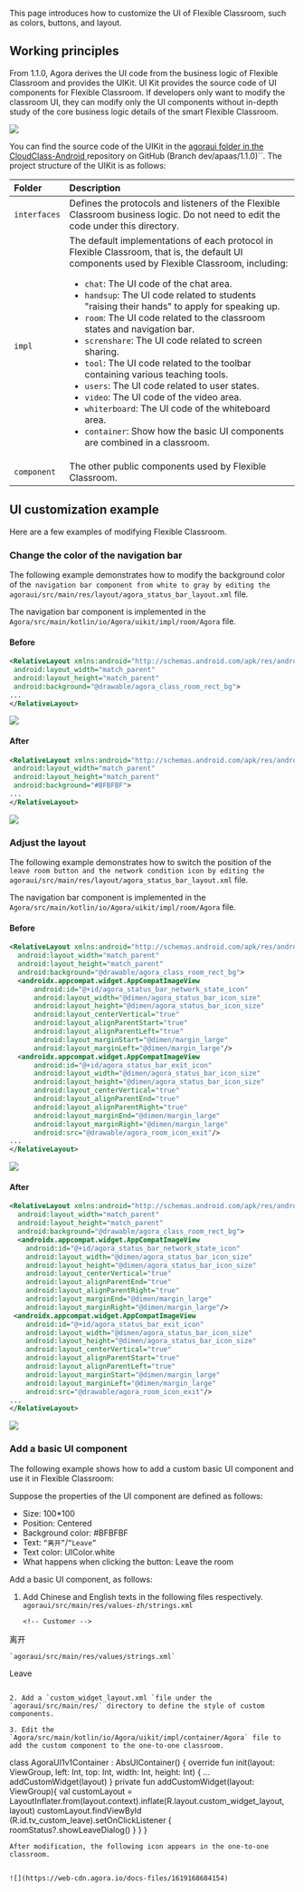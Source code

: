 This page introduces how to customize the UI of Flexible Classroom, such as colors, buttons, and layout.

## Working principles

From 1.1.0, Agora derives the UI code from the business logic of Flexible Classroom and provides the UIKit. UI Kit provides the source code of UI components for  Flexible Classroom. If developers only want to modify the classroom UI, they can modify only the UI components without in-depth study of the core business logic details of the smart Flexible Classroom.

![](https://web-cdn.agora.io/docs-files/1619168618104)

You can find the source code of the UIKit in the [agoraui folder in the CloudClass-Android ](https://github.com/AgoraIO-Community/CloudClass-Android)repository on GitHub (Branch dev/apaas/1.1.0)``. The project structure of the UIKit is as follows:

| Folder | Description |
| :----------- | :----------------------------------------------------------- |
| `interfaces` | Defines the protocols and listeners of the  Flexible Classroom business logic. Do not need to edit the code under this directory. |
| `impl` | The default implementations of each protocol in Flexible Classroom, that is, the default UI components used by Flexible Classroom, including:<ul><li>`chat`: The UI code of the chat area.</li><li>`handsup`: The UI code related to students "raising their hands" to apply for speaking up.</li><li>`room`: The UI code related to the classroom states and navigation bar.</li><li>`screnshare`: The UI code related to screen sharing.</li><li>`tool`: The UI code related to the toolbar containing various teaching tools.</li><li>`users`: The UI code related to user states.</li><li>`video`: The UI code of the video area.</li><li>`whiterboard`: The UI code of the whiteboard area.</li><li>`container`: Show how the basic UI components are combined in a classroom.</ul> |
| `component` | The other public components used by Flexible Classroom. |

## UI customization example

Here are a few examples of modifying     Flexible Classroom.

### Change the color of the navigation bar

The following example demonstrates how to modify the background color of the` navigation bar component from white to gray by editing the agoraui/src/main/res/layout/agora_status_bar_layout.xml` file.

<div class="alert info">The navigation bar component is implemented in the <code>Agora/src/main/kotlin/io/Agora/uikit/impl/room/Agora</code> file.</div>

#### Before

```xml
<RelativeLayout xmlns:android="http://schemas.android.com/apk/res/android"
 android:layout_width="match_parent"
 android:layout_height="match_parent"
 android:background="@drawable/agora_class_room_rect_bg">
...
</RelativeLayout>
```

![](https://web-cdn.agora.io/docs-files/1619168631686)

#### After

```xml
<RelativeLayout xmlns:android="http://schemas.android.com/apk/res/android"
 android:layout_width="match_parent"
 android:layout_height="match_parent"
 android:background="#BFBFBF">
...
</RelativeLayout>
```

![](https://web-cdn.agora.io/docs-files/1619168642141)

### Adjust the layout

The following example demonstrates how to switch the position of the` leave room button and the network condition icon by editing the agoraui/src/main/res/layout/agora_status_bar_layout.xml` file.

<div class="alert info">The navigation bar component is implemented in the <code>Agora/src/main/kotlin/io/Agora/uikit/impl/room/Agora</code> file.</div>

#### Before

```xml
<RelativeLayout xmlns:android="http://schemas.android.com/apk/res/android"
  android:layout_width="match_parent"
  android:layout_height="match_parent"
  android:background="@drawable/agora_class_room_rect_bg">
  <androidx.appcompat.widget.AppCompatImageView
      android:id="@+id/agora_status_bar_network_state_icon"
      android:layout_width="@dimen/agora_status_bar_icon_size"
      android:layout_height="@dimen/agora_status_bar_icon_size"
      android:layout_centerVertical="true"
      android:layout_alignParentStart="true"
      android:layout_alignParentLeft="true"
      android:layout_marginStart="@dimen/margin_large"
      android:layout_marginLeft="@dimen/margin_large"/>
  <androidx.appcompat.widget.AppCompatImageView
      android:id="@+id/agora_status_bar_exit_icon"
      android:layout_width="@dimen/agora_status_bar_icon_size"
      android:layout_height="@dimen/agora_status_bar_icon_size"
      android:layout_centerVertical="true"
      android:layout_alignParentEnd="true"
      android:layout_alignParentRight="true"
      android:layout_marginEnd="@dimen/margin_large"
      android:layout_marginRight="@dimen/margin_large"
      android:src="@drawable/agora_room_icon_exit"/>
...
</RelativeLayout>
```

![](https://web-cdn.agora.io/docs-files/1619168654208)

#### After

```xml
<RelativeLayout xmlns:android="http://schemas.android.com/apk/res/android"
  android:layout_width="match_parent"
  android:layout_height="match_parent"
  android:background="@drawable/agora_class_room_rect_bg">
  <androidx.appcompat.widget.AppCompatImageView
    android:id="@+id/agora_status_bar_network_state_icon"
    android:layout_width="@dimen/agora_status_bar_icon_size"
    android:layout_height="@dimen/agora_status_bar_icon_size"
    android:layout_centerVertical="true"
    android:layout_alignParentEnd="true"
    android:layout_alignParentRight="true"
    android:layout_marginEnd="@dimen/margin_large"
    android:layout_marginRight="@dimen/margin_large"/>
 <androidx.appcompat.widget.AppCompatImageView
    android:id="@+id/agora_status_bar_exit_icon"
    android:layout_width="@dimen/agora_status_bar_icon_size"
    android:layout_height="@dimen/agora_status_bar_icon_size"
    android:layout_centerVertical="true"
    android:layout_alignParentStart="true"
    android:layout_alignParentLeft="true"
    android:layout_marginStart="@dimen/margin_large"
    android:layout_marginLeft="@dimen/margin_large"
    android:src="@drawable/agora_room_icon_exit"/>
...
</RelativeLayout>
```

![](https://web-cdn.agora.io/docs-files/1619168663484)

### Add a basic UI component

The following example shows how to add a custom basic UI component and use it in  Flexible Classroom:

Suppose the properties of the UI component are defined as follows:

- Size: 100*100
- Position: Centered
- Background color: #BFBFBF
- Text: `“离开”`/`“Leave”`
- Text color: UIColor.white
- What happens when clicking the button: Leave the room

Add a basic UI component, as follows:

1. Add Chinese and English texts in the following files respectively. `
agoraui/src/main/res/values-zh/strings.xml`

   ```
   <!-- Customer -->
<string name="custom_widget_text">离开</string>
   ```
   `agoraui/src/main/res/values/strings.xml`

   ```
   <!-- Customer -->
<string name="custom_widget_text">Leave</string>
   ```

2. Add a `custom_widget_layout.xml `file under the `agoraui/src/main/res/` directory to define the style of custom components.
   ```
   <?xml version="1.0" encoding="utf-8"?>
   
<FrameLayout
xmlns:android="http://schemas.android.com/apk/res/android"
android:layout_width="match_parent"
android:layout_height="match_parent">
<TextView
android:id="@+id/tv_custom_leave"
android:layout_width="100dp"
android:layout_height="100dp"
android:background="#BFBFBF"
android:textColor="@android:color/white"
android:gravity="center"
android:layout_gravity="center"
android:text="@string/custom_widget_text"/>
</FrameLayout>
```
3. Edit the `Agora/src/main/kotlin/io/Agora/uikit/impl/container/Agora` file to add the custom component to the one-to-one classroom.
```
class AgoraUI1v1Container : AbsUIContainer() {
override fun init(layout: ViewGroup, left: Int, top: Int, width: Int, height: Int) {
...
addCustomWidget(layout)
}
private fun addCustomWidget(layout: ViewGroup){
val customLayout = LayoutInflater.from(layout.context).inflate(R.layout.custom_widget_layout, layout)
customLayout.findViewById<TextView>    (R.id.tv_custom_leave).setOnClickListener {
roomStatus?.showLeaveDialog()
}
}
}
```
After modification, the following icon appears in the one-to-one classroom. 


![](https://web-cdn.agora.io/docs-files/1619168684154)
```

```


